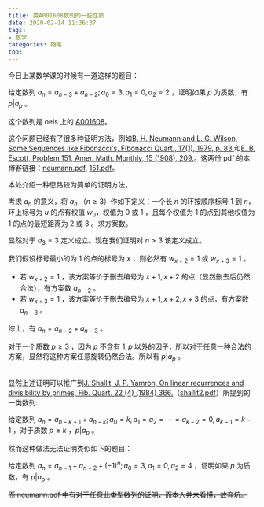 ```yaml
---
title: 类A001608数列的一些性质
date: 2020-02-14 11:36:37
tags:
- 数学
categories: 随笔
top:
---
```


今日上某数学课的时候有一道这样的题目：

给定数列 $a_n = a_{n - 3} + a_{n - 2}; a_0 = 3, a_1 = 0, a_2 = 2$ ，证明如果 $p$ 为质数，有 $p|a_p$ 。

<!-- more -->

这个数列是 oeis 上的 [A001608](http://oeis.org/A001608)。

这个问题已经有了很多种证明方法，例如[B. H. Neumann and L. G. Wilson, Some Sequences like Fibonacci's, Fibonacci Quart., 17(1), 1979, p. 83.](http://www.fq.math.ca/Scanned/17-1/neumann.pdf)和[E. B. Escott, Problem 151, Amer. Math. Monthly, 15 (1908), 209.](https://www.jstor.org/stable/2971527)。这两份 pdf 的本博客链接：[neumann.pdf](./neumann.pdf), [151.pdf](./151.pdf)。

本处介绍一种思路较为简单的证明方法。

考虑 $a_n$ 的意义，将 $a_n$ （$n\ge 3$）作如下定义：一个长 $n$ 的环按顺序标号 $1$ 到 $n$，环上标号为 $u$ 的点有权值 $w_u$，权值为 $0$ 或 $1$ ，且每个权值为 $1$ 的点到其他权值为 $1$ 的点的最短距离为 $2$ 或 $3$ 。求方案数。

显然对于 $a_3 = 3$ 定义成立。现在我们证明对 $n > 3$ 该定义成立。

我们假设标号最小的为 $1$ 的点的标号为 $x$ ，则必然有 $w_{x + 2} = 1$ 或 $w_{x + 3} = 1$ 。
- 若 $w_{x + 2} = 1$ ，该方案等价于删去编号为 $x + 1, x + 2$ 的点（显然删去后仍然合法），有方案数 $a_{n - 2}$ 。
- 若 $w_{x + 3} = 1$ ，该方案等价于删去编号为 $x + 1, x + 2, x + 3$ 的点，有方案数 $a_{n - 3}$ 。

综上，有 $a_n = a_{n - 2} + a_{n - 3}$ 。

对于一个质数 $p\ge 3$ ，因为 $p$ 不含有 $1, p$ 以外的因子，所以对于任意一种合法的方案，显然将这种方案任意旋转仍然合法。所以有 $p|a_p$ 。
<br><br>

显然上述证明可以推广到[J. Shallit, J. P. Yamron, On linear recurrences and divisibility by primes, Fib. Quart. 22 (4) (1984) 366.](http://www.fq.math.ca/Scanned/22-4/shallit2.pdf)（[shallit2.pdf](./shallit2.pdf)）所提到的一类数列:

给定数列 $a_n = a_{n - k + 1} + a_{n - k}; a_0 = k, a_1 = a_2 = \cdots = a_{k - 2} = 0, a_{k - 1} = k - 1$ ，对于质数 $p\ge k$ ，$p|a_p$ 。

然而这种做法无法证明类似如下的题目：

给定数列 $a_n = a_{n - 1} + a_{n - 2} + (-1)^n; a_0 = 3, a_1 = 0, a_2 = 4$ ，证明如果 $p$ 为质数，有 $p|a_p$ 。

~~而 neumann.pdf 中有对于任意此类型数列的证明，而本人并未看懂，故弃坑。~~